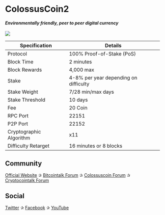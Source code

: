 <h1>ColossusCoin2</h1>
<h4><i>Environmentally friendly, peer to peer digital currency</i></h4>
<img src="https://i.imgur.com/fY47HwT.jpg" />

| Specification  | Details |
| ------------- | ------------- |
| Protocol  | 100% Proof-of-Stake (PoS)  |
| Block Time  | 2 minutes |
| Block Rewards  | 4,000 max  |
| Stake  | 4-8% per year depending on difficulty  |
| Stake Weight | 7/28 min/max days |
| Stake Threshold | 10 days |
| Fee | 20 Coin |
| RPC Port  | 22151  |
| P2P Port | 22152 |
| Cryptographic Algorithm  | x11  |
| Difficulty Retarget  | 16 minutes or 8 blocks |

<h2>Community</h2>
<p><a href="http://www.colossuscoin.org/" target="_blank">Official Website</a> ✰ <a href="https://bitcointalk.org/index.php?topic=492392.0" target="_blank">Bitcointalk Forum</a> ✰ <a href="http://www.colossuscointalk.org/index.php" target="_blank">Colossuscoin Forum</a> ✰ <a href="https://cryptocointalk.com/forum/372-colossuscoin-col/" target="_blank">Cryptocointalk Forum</a></p>

<h2>Social</h2>
<p><a href="https://twitter.com/colossuscoin" target="_blank">Twitter</a> ✰ <a href="https://www.facebook.com/Colossuscoin" target="_blank">Facebook</a> ✰ <a href="https://www.youtube.com/channel/UCnxsRfsbyeBwz1hn0f7tHjw" target="_blank">YouTube</a></p>
